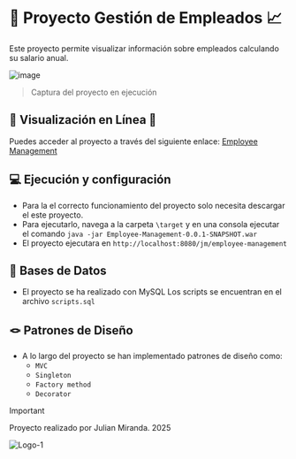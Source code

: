 # 🏨 Proyecto Gestión de Empleados 📈
Este proyecto permite visualizar información sobre empleados calculando su salario anual.

![image](https://github.com/user-attachments/assets/4820c40e-ff6c-4360-b8f8-e7ae154178e1)
> Captura del proyecto en ejecución

## 🛜 Visualización en Línea 🚆
Puedes acceder al proyecto a través del siguiente enlace:
[Employee Management](https://employee-management.up.railway.app/)

## 💻 Ejecución y configuración

- Para la el correcto funcionamiento del proyecto solo necesita descargar el este proyecto.
- Para ejecutarlo, navega a la carpeta `\target` y en una consola ejecutar el comando `java -jar Employee-Management-0.0.1-SNAPSHOT.war`
- El proyecto ejecutara en `http://localhost:8080/jm/employee-management`


## 💾 Bases de Datos
- El proyecto se ha realizado con MySQL
Los scripts se encuentran en el archivo `scripts.sql`

## 🪢 Patrones de Diseño
- A lo largo del proyecto se han implementado patrones de diseño como:
  - `MVC`
  - `Singleton`
  - `Factory method`
  - `Decorator`


> [!IMPORTANT]
Proyecto realizado por Julian Miranda.
2025

![Logo-1](https://github.com/JulianMi12/Administracion-Hotelera/assets/71536893/892b1ce9-d87c-42a2-a10f-a860cafb7811)









